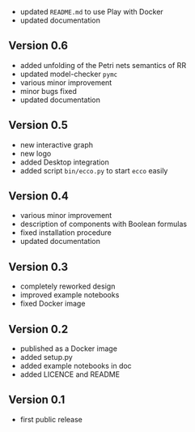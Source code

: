  * updated `README.md` to use Play with Docker
 * updated documentation

## Version 0.6

 * added unfolding of the Petri nets semantics of RR
 * updated model-checker `pymc`
 * various minor improvement
 * minor bugs fixed
 * updated documentation

## Version 0.5

 * new interactive graph
 * new logo
 * added Desktop integration
 * added script `bin/ecco.py` to start `ecco` easily

## Version 0.4

 * various minor improvement
 * description of components with Boolean formulas
 * fixed installation procedure
 * updated documentation 

## Version 0.3

 * completely reworked design
 * improved example notebooks
 * fixed Docker image

## Version 0.2

 * published as a Docker image
 * added setup.py
 * added example notebooks in doc
 * added LICENCE and README

## Version 0.1

 * first public release
